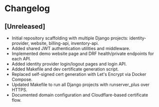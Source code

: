 # Changelog

## [Unreleased]
- Initial repository scaffolding with multiple Django projects: identity-provider, website, billing-api, inventory-api.
- Added shared JWT authentication utilities and middleware.
- Implemented demo website page and DRF health/private endpoints for each API.
- Added identity provider login/logout pages and login API.
- Added Makefile and dev certificate generation script.
- Replaced self-signed cert generation with Let's Encrypt via Docker Compose.
- Updated Makefile to run all Django projects with runserver_plus over HTTPS.
- Documented domain configuration and Cloudflare-based certificate flow.
